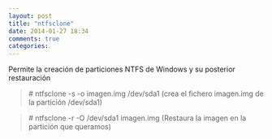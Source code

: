 ```yaml
---
layout: post
title: "ntfsclone"
date: 2014-01-27 18:34
comments: true
categories: 
---
```

Permite la creación de particiones NTFS de Windows y su posterior restauración

>\# ntfsclone -s -o imagen.img /dev/sda1 (crea el fichero imagen.img de la partición /dev/sda1)

>\# ntfsclone -r -O /dev/sda1 imagen.img (Restaura la imagen en la partición que queramos)

